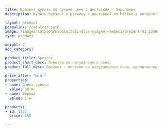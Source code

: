 ```yaml
---
title: Брезент купить по лучшей цене с доставкой - Поролоныч
description: Купить брезент в розницу с доставкой по Москве в интернет-магазине Поролоныча.

layout: product
permalink: /catalog/:path
image: /images/catalog/napolniteli-dlya-myagkoj-mebeli/brezent-01_1600w.jpg
type: product

weight: 7
add_category: 

product_title: Брезент
product_short_desc: Полотно из натурального льна.
product_full_desc: Брезент - полотно из натурального льна, пропитанное специальным составом, который обеспечивает огнеупорные и водоотталкивающие свойства.
        
price_after: "м.п."
properties:
- name: Длина рулона
  value: 50 м
- name: Ширина
  value: 1 м

products:
- id: 1221
  price: 150

---
```

